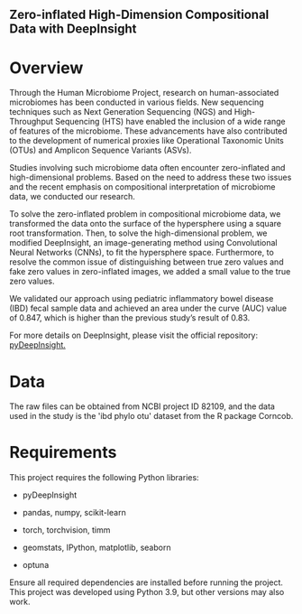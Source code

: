 ## Zero-inflated High-Dimension Compositional Data with DeepInsight

# Overview

Through the Human Microbiome Project, research on human-associated microbiomes has been conducted in various fields. New sequencing techniques such as Next Generation Sequencing (NGS) and High-Throughput Sequencing (HTS) have enabled the inclusion of a wide range of features of the microbiome. These advancements have also contributed to the development of numerical proxies like Operational Taxonomic Units (OTUs) and Amplicon Sequence Variants (ASVs).

Studies involving such microbiome data often encounter zero-inflated and high-dimensional problems. Based on the need to address these two issues and the recent emphasis on compositional interpretation of microbiome data, we conducted our research.

To solve the zero-inflated problem in compositional microbiome data, we transformed the data onto the surface of the hypersphere using a square root transformation. Then, to solve the high-dimensional problem, we modified DeepInsight, an image-generating method using Convolutional Neural Networks (CNNs), to fit the hypersphere space. Furthermore, to resolve the common issue of distinguishing between true zero values and fake zero values in zero-inflated images, we added a small value to the true zero values.

We validated our approach using pediatric inflammatory bowel disease (IBD) fecal sample data and achieved an area under the curve (AUC) value of 0.847, which is higher than the previous study’s result of 0.83.

For more details on DeepInsight, please visit the official repository: [pyDeepInsight.](https://github.com/alok-ai-lab/pyDeepInsight)

# Data

The raw files can be obtained from NCBI project ID 82109, and the data used in the study is the 'ibd phylo otu' dataset from the R package Corncob.

# Requirements

This project requires the following Python libraries:

+ pyDeepInsight

+ pandas, numpy, scikit-learn

+ torch, torchvision, timm

+ geomstats, IPython, matplotlib, seaborn

+ optuna

Ensure all required dependencies are installed before running the project. This project was developed using Python 3.9, but other versions may also work.
